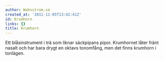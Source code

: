```yaml
---
author: Wahnstrom.se
created_at: '2011-11-05T13:42:41Z'
id: Krumhorn
links: {}
title: Krumhorn
---
```


Ett blåsinstrument i trä som liknar säckpipans pipor. Krumhornet låter fränt nasalt och har bara
drygt en oktavs tonomfång, men det finns krumhorn i tonlägen.